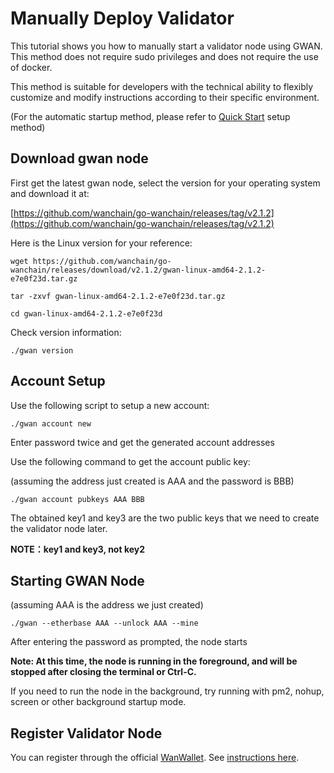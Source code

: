 # Manually Deploy Validator

This tutorial shows you how to manually start a validator node using GWAN. This method does not require sudo privileges and does not require the use of docker.

This method is suitable for developers with the technical ability to flexibly customize and modify instructions according to their specific environment.

(For the automatic startup method, please refer to [Quick Start](staking/node_setup.md) setup method)

## Download gwan node
First get the latest gwan node, select the version for your operating system and download it at:

[https://github.com/wanchain/go-wanchain/releases/tag/v2.1.2](https://github.com/wanchain/go-wanchain/releases/tag/v2.1.2)

Here is the Linux version for your reference:
```
wget https://github.com/wanchain/go-wanchain/releases/download/v2.1.2/gwan-linux-amd64-2.1.2-e7e0f23d.tar.gz

tar -zxvf gwan-linux-amd64-2.1.2-e7e0f23d.tar.gz

cd gwan-linux-amd64-2.1.2-e7e0f23d
```
Check version information:
```
./gwan version
```
## Account Setup
Use the following script to setup a new account:

```
./gwan account new 
```
Enter password twice and get the generated account addresses

Use the following command to get the account public key:

(assuming the address just created is AAA and the password is BBB)
```
./gwan account pubkeys AAA BBB
```

The obtained key1 and key3 are the two public keys that we need to create the validator node later.

**NOTE：key1 and key3, not key2**

## Starting GWAN Node

(assuming AAA is the address we just created)

```
./gwan --etherbase AAA --unlock AAA --mine 
```
After entering the password as prompted, the node starts

**Note: At this time, the node is running in the foreground, and will be stopped after closing the terminal or Ctrl-C.**

If you need to run the node in the background, try running with pm2, nohup, screen or other background startup mode.


## Register Validator Node
You can register through the official [WanWallet](https://github.com/wanchain/wan-wallet-desktop/releases). See [instructions here](staking/node-setup-mainnet?id=node-registration).  